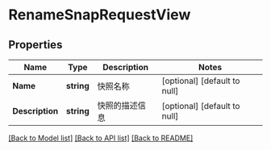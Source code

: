 # RenameSnapRequestView

## Properties
Name | Type | Description | Notes
------------ | ------------- | ------------- | -------------
**Name** | **string** | 快照名称 | [optional] [default to null]
**Description** | **string** | 快照的描述信息 | [optional] [default to null]

[[Back to Model list]](../README.md#documentation-for-models) [[Back to API list]](../README.md#documentation-for-api-endpoints) [[Back to README]](../README.md)


